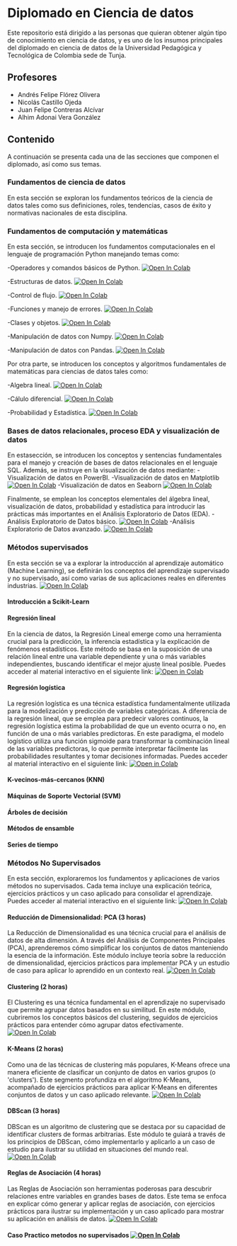 # Diplomado en Ciencia de datos

Este repositorio está dirigido a las personas que quieran obtener algún tipo de conocimiento en ciencia de datos, y es uno de los insumos principales del diplomado en ciencia de datos de la Universidad Pedagógica y Tecnológica de Colombia sede de Tunja.

## Profesores

- Andrés Felipe Flórez Olivera
- Nicolás Castillo Ojeda
- Juan Felipe Contreras Alcívar
- Alhim Adonai Vera González

## Contenido

A continuación se presenta cada una de las secciones que componen el diplomado, así como sus temas.

### Fundamentos de ciencia de datos

En esta sección se exploran los fundamentos teóricos de la ciencia de datos tales como sus definiciones, roles, tendencias, casos de éxito y normativas nacionales de esta disciplina.

### Fundamentos de computación y matemáticas

En esta sección, se introducen los fundamentos computacionales en el lenguaje de programación Python manejando temas como:

 -Operadores y comandos básicos de Python. <a href="https://github.com/contreras-juan/UPTC_Diplomado_Ciencia_de_Datos/blob/main/Introducci%C3%B3n%20a%20Python/Python_Modulo_1.ipynb" target="_parent"><img src="https://colab.research.google.com/assets/colab-badge.svg" alt="Open In Colab"/></a>

 -Estructuras de datos. <a href="https://github.com/contreras-juan/UPTC_Diplomado_Ciencia_de_Datos/blob/main/Introducci%C3%B3n%20a%20Python/Python_Modulo_1.ipynb" target="_parent"><img src="https://colab.research.google.com/assets/colab-badge.svg" alt="Open In Colab"/></a>

 -Control de flujo. <a href="https://github.com/contreras-juan/UPTC_Diplomado_Ciencia_de_Datos/blob/main/Introducci%C3%B3n%20a%20Python/Python_Modulo_1.ipynb" target="_parent"><img src="https://colab.research.google.com/assets/colab-badge.svg" alt="Open In Colab"/></a>

 -Funciones y manejo de errores. <a href="https://github.com/contreras-juan/UPTC_Diplomado_Ciencia_de_Datos/blob/main/Introducci%C3%B3n%20a%20Python/Python_Modulo_2.ipynb" target="_parent"><img src="https://colab.research.google.com/assets/colab-badge.svg" alt="Open In Colab"/></a>

 -Clases y objetos. <a href="https://github.com/contreras-juan/UPTC_Diplomado_Ciencia_de_Datos/blob/main/Introducci%C3%B3n%20a%20Python/Python_Modulo_2.ipynb" target="_parent"><img src="https://colab.research.google.com/assets/colab-badge.svg" alt="Open In Colab"/></a>

 -Manipulación de datos con Numpy. <a href="https://github.com/contreras-juan/UPTC_Diplomado_Ciencia_de_Datos/blob/main/Manipulaci%C3%B3n%20de%20datos%20con%20Numpy%20y%20Pandas/Numpy_fundamentals.ipynb" target="_parent"><img src="https://colab.research.google.com/assets/colab-badge.svg" alt="Open In Colab"/></a>

 -Manipulación de datos con Pandas. <a href="https://github.com/contreras-juan/UPTC_Diplomado_Ciencia_de_Datos/blob/main/Manipulaci%C3%B3n%20de%20datos%20con%20Numpy%20y%20Pandas/Pandas_fundamentals.ipynb" target="_parent"><img src="https://colab.research.google.com/assets/colab-badge.svg" alt="Open In Colab"/></a>

Por otra parte, se introducen los conceptos y algoritmos fundamentales de matemáticas para ciencias de datos tales como:

 -Algebra lineal. <a href="https://github.com/contreras-juan/UPTC_Diplomado_Ciencia_de_Datos/blob/main/Algebra%20Lineal/Algebra_Lineal.ipynb" target="_parent"><img src="https://colab.research.google.com/assets/colab-badge.svg" alt="Open In Colab"/></a>

 -Cálulo diferencial. <a href="https://github.com/contreras-juan/UPTC_Diplomado_Ciencia_de_Datos/blob/main/Fundamentos%20de%20Calculo/Fundamentos_Calculo_diferencial.ipynb" target="_parent"><img src="https://colab.research.google.com/assets/colab-badge.svg" alt="Open In Colab"/></a>

 -Probabilidad y Estadística. <a href="https://github.com/contreras-juan/UPTC_Diplomado_Ciencia_de_Datos/blob/main/Fundamentos%20de%20Probabilidad/Probabilidad_Ciencia_de_Datos.ipynb" target="_parent"><img src="https://colab.research.google.com/assets/colab-badge.svg" alt="Open In Colab"/></a>

### Bases de datos relacionales, proceso EDA y visualización de datos
En estasección, se introducen los conceptos y sentencias fundamentales para el manejo y creación de bases de datos relacionales en el lenguaje SQL. Además, se instruye en la visualización de datos mediante:
-Visualización de datos en PowerBI.
-Visualización de datos en Matplotlib <a href="https://github.com/contreras-juan/UPTC_Diplomado_Ciencia_de_Datos/blob/main/Visualizaci%C3%B3n%20de%20datos%20en%20Python/Modulo%201_Visualizaci%C3%B3n_de_datos.ipynb" target="_parent"><img src="https://colab.research.google.com/assets/colab-badge.svg" alt="Open In Colab"/></a>
-Visualización de datos en Seaborn <a href="https://github.com/contreras-juan/UPTC_Diplomado_Ciencia_de_Datos/blob/main/Visualizaci%C3%B3n%20de%20datos%20en%20Python/Modulo%202_Visualizaci%C3%B3n_de_datos.ipynb" target="_parent"><img src="https://colab.research.google.com/assets/colab-badge.svg" alt="Open In Colab"/></a>

Finalmente, se emplean los conceptos elementales del álgebra lineal, visualización de datos, probabilidad y estadística para introducir las prácticas más importantes en el Análisis Exploratorio de Datos (EDA).
-Análisis Exploratorio de Datos básico. <a href="https://github.com/contreras-juan/UPTC_Diplomado_Ciencia_de_Datos/blob/main/EDA/Proyectos/1)-Proyecto%201_EDA.ipynb" target="_parent"><img src="https://colab.research.google.com/assets/colab-badge.svg" alt="Open In Colab"/></a>
-Análisis Exploratorio de Datos avanzado. <a href="https://github.com/contreras-juan/UPTC_Diplomado_Ciencia_de_Datos/blob/main/EDA/Proyectos/2)-Proyecto%202_EDA.ipynb" target="_parent"><img src="https://colab.research.google.com/assets/colab-badge.svg" alt="Open In Colab"/></a>

### Métodos supervisados

En esta sección se va a explorar la introducción al aprendizaje automático (Machine Learning), se definirán los conceptos del aprendizaje supervisado y no supervisado, así como varias de sus aplicaciones reales en diferentes industrias. <a href="https://colab.research.google.com/github/contreras-juan/UPTC_Diplomado_Ciencia_de_Datos/blob/main/metodos_supervisados/Machine_Learning.ipynb" target="_parent"><img src="https://colab.research.google.com/assets/colab-badge.svg" alt="Open In Colab"/></a>

#### Introducción a Scikit-Learn

#### Regresión lineal

En la ciencia de datos, la Regresión Lineal emerge como una herramienta crucial para la predicción, la inferencia estadística y la explicación de fenómenos estadísticos. Este método se basa en la suposición de una relación lineal entre una variable dependiente y una o más variables independientes, buscando identificar el mejor ajuste lineal posible. Puedes acceder al material interactivo en el siguiente link: <a href="https://colab.research.google.com/github/contreras-juan/UPTC_Diplomado_Ciencia_de_Datos/blob/main/metodos_supervisados/Regresión_Lineal.ipynb" target="_parent"> <img src="https://colab.research.google.com/assets/colab-badge.svg" alt="Open in Colab"/></a>

#### Regresión logística

La regresión logística es una técnica estadística fundamentalmente utilizada para la modelización y predicción de variables categóricas. A diferencia de la regresión lineal, que se emplea para predecir valores continuos, la regresión logística estima la probabilidad de que un evento ocurra o no, en función de una o más variables predictoras. En este paradigma, el modelo logístico utiliza una función sigmoide para transformar la combinación lineal de las variables predictoras, lo que permite interpretar fácilmente las probabilidades resultantes y tomar decisiones informadas. Puedes acceder al material interactivo en el siguiente link: <a href="https://colab.research.google.com/github/contreras-juan/UPTC_Diplomado_Ciencia_de_Datos/blob/main/metodos_supervisados/Regresión_Logística.ipynb" target="_parent"> <img src="https://colab.research.google.com/assets/colab-badge.svg" alt="Open in Colab"/></a>


#### K-vecinos-más-cercanos (KNN)

#### Máquinas de Soporte Vectorial (SVM)

#### Árboles de decisión

#### Métodos de ensamble

#### Series de tiempo

### Métodos No Supervisados
En esta sección, exploraremos los fundamentos y aplicaciones de varios métodos no supervisados. Cada tema incluye una explicación teórica, ejercicios prácticos y un caso aplicado para consolidar el aprendizaje. Puedes acceder al material interactivo en el siguiente link:  <a href="https://colab.research.google.com/github/contreras-juan/UPTC_Diplomado_Ciencia_de_Datos/blob/main/metodos_no_supervisados/inicio_curso_pca.ipynb" target="_parent"><img src="https://colab.research.google.com/assets/colab-badge.svg" alt="Open In Colab"/></a>

#### Reducción de Dimensionalidad: PCA (3 horas)
La Reducción de Dimensionalidad es una técnica crucial para el análisis de datos de alta dimensión. A través del Análisis de Componentes Principales (PCA), aprenderemos cómo simplificar los conjuntos de datos manteniendo la esencia de la información. Este módulo incluye teoría sobre la reducción de dimensionalidad, ejercicios prácticos para implementar PCA y un estudio de caso para aplicar lo aprendido en un contexto real.  <a href="https://colab.research.google.com/github/contreras-juan/UPTC_Diplomado_Ciencia_de_Datos/blob/main/metodos_no_supervisados/inicio_curso_pca.ipynb" target="_parent"><img src="https://colab.research.google.com/assets/colab-badge.svg" alt="Open In Colab"/></a>

#### Clustering (2 horas)
El Clustering es una técnica fundamental en el aprendizaje no supervisado que permite agrupar datos basados en su similitud. En este módulo, cubriremos los conceptos básicos del clustering, seguidos de ejercicios prácticos para entender cómo agrupar datos efectivamente. <a href="https://colab.research.google.com/github/contreras-juan/UPTC_Diplomado_Ciencia_de_Datos/blob/main/metodos_no_supervisados/clustering.ipynb" target="_parent"><img src="https://colab.research.google.com/assets/colab-badge.svg" alt="Open In Colab"/></a>

#### K-Means (2 horas)
Como una de las técnicas de clustering más populares, K-Means ofrece una manera eficiente de clasificar un conjunto de datos en varios grupos (o 'clusters'). Este segmento profundiza en el algoritmo K-Means, acompañado de ejercicios prácticos para aplicar K-Means en diferentes conjuntos de datos y un caso aplicado relevante.  <a href="https://colab.research.google.com/github/contreras-juan/UPTC_Diplomado_Ciencia_de_Datos/blob/main/metodos_no_supervisados/clustering.ipynb" target="_parent"><img src="https://colab.research.google.com/assets/colab-badge.svg" alt="Open In Colab"/></a>

#### DBScan (3 horas)
DBScan es un algoritmo de clustering que se destaca por su capacidad de identificar clusters de formas arbitrarias. Este módulo te guiará a través de los principios de DBScan, cómo implementarlo y aplicarlo a un caso de estudio para ilustrar su utilidad en situaciones del mundo real.  <a href="https://colab.research.google.com/github/contreras-juan/UPTC_Diplomado_Ciencia_de_Datos/blob/main/metodos_no_supervisados/DBScan.ipynb" target="_parent"><img src="https://colab.research.google.com/assets/colab-badge.svg" alt="Open In Colab"/></a>

#### Reglas de Asociación (4 horas)
Las Reglas de Asociación son herramientas poderosas para descubrir relaciones entre variables en grandes bases de datos. Este tema se enfoca en explicar cómo generar y aplicar reglas de asociación, con ejercicios prácticos para ilustrar su implementación y un caso aplicado para mostrar su aplicación en análisis de datos.  <a href="https://colab.research.google.com/github/contreras-juan/UPTC_Diplomado_Ciencia_de_Datos/blob/main/metodos_no_supervisados/regla_asociacion.ipynb" target="_parent"><img src="https://colab.research.google.com/assets/colab-badge.svg" alt="Open In Colab"/></a>

#### Caso Practico metodos no supervisados <a href="https://colab.research.google.com/github/contreras-juan/UPTC_Diplomado_Ciencia_de_Datos/blob/main/metodos_no_supervisados/caso_practico.ipynb" target="_parent"><img src="https://colab.research.google.com/assets/colab-badge.svg" alt="Open In Colab"/></a>